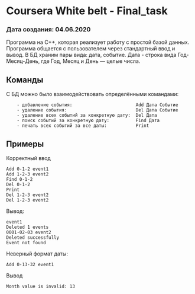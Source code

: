 # Coursera White belt - Final_task
### Дата создания: 04.06.2020
Программа на С++, которая реализует работу с простой базой данных. Программа общается с пользователем через стандартный ввод и вывод.
В БД храним пары вида: дата, событие. Дата - строка вида Год-Месяц-День, где Год, Месяц и День — целые числа. 

Команды
--------
С БД можно было взаимодействовать определёнными командами:

        - добавление события:                        Add Дата Событие
        - удаление события:                          Del Дата Событие
        - удаление всех событий за конкретную дату:  Del Дата
        - поиск событий за конкретную дату:          Find Дата
        - печать всех событий за все даты:           Print

Примеры
-------
Корректный ввод

    Add 0-1-2 event1
    Add 1-2-3 event2
    Find 0-1-2
    Del 0-1-2
    Print
    Del 1-2-3 event2
    Del 1-2-3 event2

Вывод:

    event1
    Deleted 1 events
    0001-02-03 event2
    Deleted successfully
    Event not found

Неверный формат даты:

    Add 0-13-32 event1

Вывод

    Month value is invalid: 13
